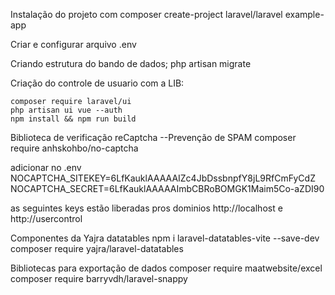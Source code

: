Instalação do projeto com 
    composer create-project laravel/laravel example-app

Criar e configurar arquivo .env

Criando estrutura do bando de dados;
    php artisan migrate

Criação do controle de usuario com a LIB:

    composer require laravel/ui
    php artisan ui vue --auth
    npm install && npm run build
    
Biblioteca de verificação reCaptcha --Prevenção de SPAM
    composer require anhskohbo/no-captcha

adicionar no .env
    NOCAPTCHA_SITEKEY=6LfKauklAAAAAIZc4JbDssbnpfY8jL9RfCmFyCdZ
    NOCAPTCHA_SECRET=6LfKauklAAAAAImbCBRoBOMGK1Maim5Co-aZDI90

as seguintes keys estão liberadas pros dominios 
http://localhost e http://usercontrol

Componentes da Yajra datatables
    npm i laravel-datatables-vite --save-dev
    composer require yajra/laravel-datatables

Bibliotecas para exportação de dados
    composer require maatwebsite/excel
    composer require barryvdh/laravel-snappy
